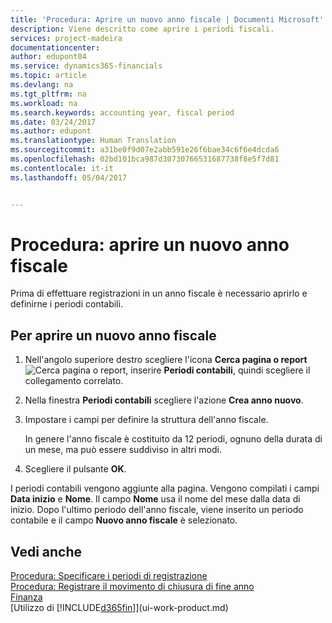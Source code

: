 ```yaml
---
title: 'Procedura: Aprire un nuovo anno fiscale | Documenti Microsoft'
description: Viene descritto come aprire i periodi fiscali.
services: project-madeira
documentationcenter: 
author: edupont04
ms.service: dynamics365-financials
ms.topic: article
ms.devlang: na
ms.tgt_pltfrm: na
ms.workload: na
ms.search.keywords: accounting year, fiscal period
ms.date: 03/24/2017
ms.author: edupont
ms.translationtype: Human Translation
ms.sourcegitcommit: a31be0f9d07e2abb591e26f6bae34c6f6e4dcda6
ms.openlocfilehash: 02bd101bca987d30730766531687738f8e5f7d81
ms.contentlocale: it-it
ms.lasthandoff: 05/04/2017


---
```

# <a name="how-to-open-a-new-fiscal-year"></a>Procedura: aprire un nuovo anno fiscale
Prima di effettuare registrazioni in un anno fiscale è necessario aprirlo e definirne i periodi contabili.

## <a name="to-open-a-new-fiscal-year"></a>Per aprire un nuovo anno fiscale
1. Nell'angolo superiore destro scegliere l'icona **Cerca pagina o report** ![Cerca pagina o report](media/ui-search/search_small.png "icona Cerca pagina o report"), inserire **Periodi contabili**, quindi scegliere il collegamento correlato.
2. Nella finestra **Periodi contabili** scegliere l'azione **Crea anno nuovo**.
3. Impostare i campi per definire la struttura dell'anno fiscale.

    In genere l'anno fiscale è costituito da 12 periodi, ognuno della durata di un mese, ma può essere suddiviso in altri modi.
4. Scegliere il pulsante **OK**.

I periodi contabili vengono aggiunte alla pagina. Vengono compilati i campi **Data inizio** e **Nome**. Il campo **Nome** usa il nome del mese dalla data di inizio. Dopo l'ultimo periodo dell'anno fiscale, viene inserito un periodo contabile e il campo **Nuovo anno fiscale** è selezionato.

## <a name="see-also"></a>Vedi anche
[Procedura: Specificare i periodi di registrazione](finance-how-specify-posting-periods.md)  
[Procedura: Registrare il movimento di chiusura di fine anno](year-how-post-year-end-close-entry.md)  
[Finanza](finance.md)  
[Utilizzo di [!INCLUDE[d365fin](includes/d365fin_md.md)]](ui-work-product.md)

